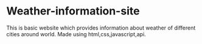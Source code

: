# Weather-information-site
This is basic website which provides information about weather of different cities around world.
Made using html,css,javascript,api.
